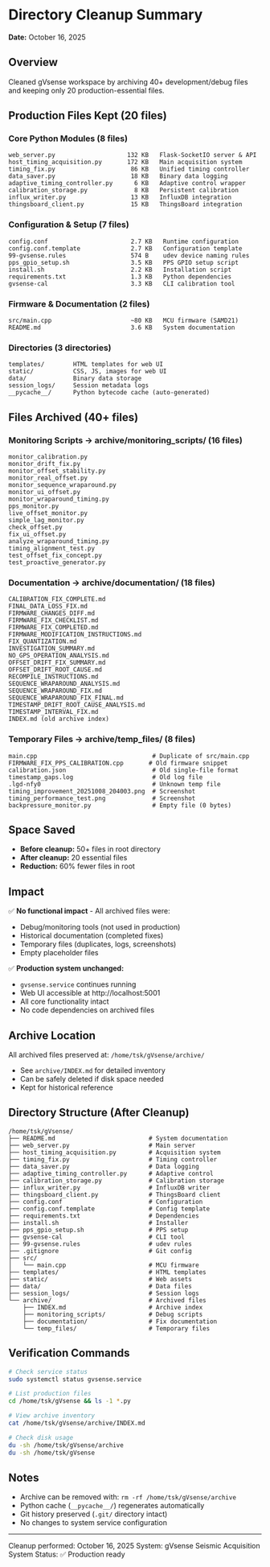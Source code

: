 # Directory Cleanup Summary
**Date:** October 16, 2025

## Overview
Cleaned gVsense workspace by archiving 40+ development/debug files and keeping only 20 production-essential files.

## Production Files Kept (20 files)

### Core Python Modules (8 files)
```
web_server.py                    132 KB   Flask-SocketIO server & API
host_timing_acquisition.py       172 KB   Main acquisition system
timing_fix.py                     86 KB   Unified timing controller
data_saver.py                     18 KB   Binary data logging
adaptive_timing_controller.py      6 KB   Adaptive control wrapper
calibration_storage.py             8 KB   Persistent calibration
influx_writer.py                  13 KB   InfluxDB integration
thingsboard_client.py             15 KB   ThingsBoard integration
```

### Configuration & Setup (7 files)
```
config.conf                       2.7 KB   Runtime configuration
config.conf.template              2.7 KB   Configuration template
99-gvsense.rules                  574 B    udev device naming rules
pps_gpio_setup.sh                 3.5 KB   PPS GPIO setup script
install.sh                        2.2 KB   Installation script
requirements.txt                  1.3 KB   Python dependencies
gvsense-cal                       3.3 KB   CLI calibration tool
```

### Firmware & Documentation (2 files)
```
src/main.cpp                      ~80 KB   MCU firmware (SAMD21)
README.md                         3.6 KB   System documentation
```

### Directories (3 directories)
```
templates/        HTML templates for web UI
static/           CSS, JS, images for web UI
data/             Binary data storage
session_logs/     Session metadata logs
__pycache__/      Python bytecode cache (auto-generated)
```

## Files Archived (40+ files)

### Monitoring Scripts → archive/monitoring_scripts/ (16 files)
```
monitor_calibration.py
monitor_drift_fix.py
monitor_offset_stability.py
monitor_real_offset.py
monitor_sequence_wraparound.py
monitor_ui_offset.py
monitor_wraparound_timing.py
pps_monitor.py
live_offset_monitor.py
simple_lag_monitor.py
check_offset.py
fix_ui_offset.py
analyze_wraparound_timing.py
timing_alignment_test.py
test_offset_fix_concept.py
test_proactive_generator.py
```

### Documentation → archive/documentation/ (18 files)
```
CALIBRATION_FIX_COMPLETE.md
FINAL_DATA_LOSS_FIX.md
FIRMWARE_CHANGES_DIFF.md
FIRMWARE_FIX_CHECKLIST.md
FIRMWARE_FIX_COMPLETED.md
FIRMWARE_MODIFICATION_INSTRUCTIONS.md
FIX_QUANTIZATION.md
INVESTIGATION_SUMMARY.md
NO_GPS_OPERATION_ANALYSIS.md
OFFSET_DRIFT_FIX_SUMMARY.md
OFFSET_DRIFT_ROOT_CAUSE.md
RECOMPILE_INSTRUCTIONS.md
SEQUENCE_WRAPAROUND_ANALYSIS.md
SEQUENCE_WRAPAROUND_FIX.md
SEQUENCE_WRAPAROUND_FIX_FINAL.md
TIMESTAMP_DRIFT_ROOT_CAUSE_ANALYSIS.md
TIMESTAMP_INTERVAL_FIX.md
INDEX.md (old archive index)
```

### Temporary Files → archive/temp_files/ (8 files)
```
main.cpp                                # Duplicate of src/main.cpp
FIRMWARE_FIX_PPS_CALIBRATION.cpp       # Old firmware snippet
calibration.json                        # Old single-file format
timestamp_gaps.log                      # Old log file
.lgd-nfy0                               # Unknown temp file
timing_improvement_20251008_204003.png  # Screenshot
timing_performance_test.png             # Screenshot
backpressure_monitor.py                 # Empty file (0 bytes)
```

## Space Saved
- **Before cleanup:** 50+ files in root directory
- **After cleanup:** 20 essential files
- **Reduction:** 60% fewer files in root

## Impact
✅ **No functional impact** - All archived files were:
- Debug/monitoring tools (not used in production)
- Historical documentation (completed fixes)
- Temporary files (duplicates, logs, screenshots)
- Empty placeholder files

✅ **Production system unchanged:**
- `gvsense.service` continues running
- Web UI accessible at http://localhost:5001
- All core functionality intact
- No code dependencies on archived files

## Archive Location
All archived files preserved at: `/home/tsk/gVsense/archive/`
- See `archive/INDEX.md` for detailed inventory
- Can be safely deleted if disk space needed
- Kept for historical reference

## Directory Structure (After Cleanup)
```
/home/tsk/gVsense/
├── README.md                          # System documentation
├── web_server.py                      # Main server
├── host_timing_acquisition.py         # Acquisition system
├── timing_fix.py                      # Timing controller
├── data_saver.py                      # Data logging
├── adaptive_timing_controller.py      # Adaptive control
├── calibration_storage.py             # Calibration storage
├── influx_writer.py                   # InfluxDB writer
├── thingsboard_client.py              # ThingsBoard client
├── config.conf                        # Configuration
├── config.conf.template               # Config template
├── requirements.txt                   # Dependencies
├── install.sh                         # Installer
├── pps_gpio_setup.sh                  # PPS setup
├── gvsense-cal                        # CLI tool
├── 99-gvsense.rules                   # udev rules
├── .gitignore                         # Git config
├── src/
│   └── main.cpp                       # MCU firmware
├── templates/                         # HTML templates
├── static/                            # Web assets
├── data/                              # Data files
├── session_logs/                      # Session logs
└── archive/                           # Archived files
    ├── INDEX.md                       # Archive index
    ├── monitoring_scripts/            # Debug scripts
    ├── documentation/                 # Fix documentation
    └── temp_files/                    # Temporary files
```

## Verification Commands
```bash
# Check service status
sudo systemctl status gvsense.service

# List production files
cd /home/tsk/gVsense && ls -1 *.py

# View archive inventory
cat /home/tsk/gVsense/archive/INDEX.md

# Check disk usage
du -sh /home/tsk/gVsense/archive
du -sh /home/tsk/gVsense
```

## Notes
- Archive can be removed with: `rm -rf /home/tsk/gVsense/archive`
- Python cache (`__pycache__/`) regenerates automatically
- Git history preserved (`.git/` directory intact)
- No changes to system service configuration

---
Cleanup performed: October 16, 2025
System: gVsense Seismic Acquisition System
Status: ✅ Production ready
